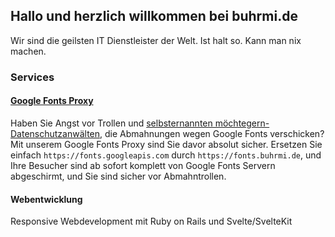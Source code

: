 ## Hallo und herzlich willkommen bei buhrmi.de

Wir sind die geilsten IT Dienstleister der Welt. Ist halt so. Kann man nix machen.

### Services

#### [Google Fonts Proxy](https://github.com/buhrmi/google-fonts-proxy)

Haben Sie Angst vor Trollen und [selbsternannten möchtegern-Datenschutzanwälten](https://www.datenschutzanwalt.eu), die Abmahnungen wegen Google Fonts verschicken? Mit unserem Google Fonts Proxy sind Sie davor absolut sicher. Ersetzen Sie einfach `https://fonts.googleapis.com` durch `https://fonts.buhrmi.de`, und Ihre Besucher sind ab sofort komplett von Google Fonts Servern abgeschirmt, und Sie sind sicher vor Abmahntrollen.

#### Webentwicklung

Responsive Webdevelopment mit Ruby on Rails und Svelte/SvelteKit
